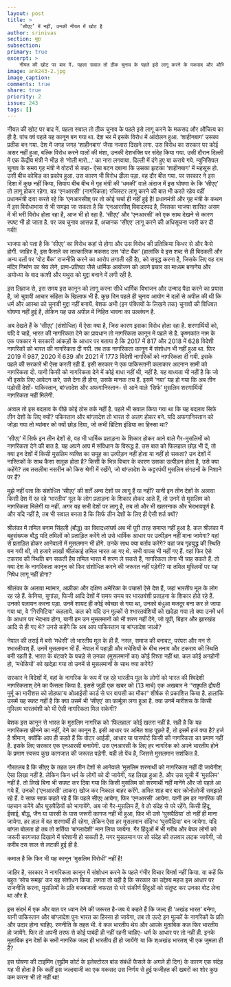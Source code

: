 ```yaml
---
layout: post
title: >
    ’सीएए’ में नहीं, उनकी नीयत में खोट है
author: srinivas
section: मुद्दा
subsection:
primary: true
excerpt: >
    नीयत की खोट पर बाद में. पहला सवाल तो ठीक चुनाव के पहले इसे लागू करने के मकसद और औचित्य का ही है. पांच वर्ष पहले यह कानून बन गया था. देश भर में इसके विरोध में आंदोलन हुआ. ‘शाहीनबाग’ उसका प्रतीक बन गया.
image: ank243-2.jpg
image_caption:
comments: true
share: true
priority: 2
issue: 243
tags: []
---
```


नीयत की खोट पर बाद में. पहला सवाल तो ठीक चुनाव के पहले इसे लागू करने के मकसद और औचित्य का ही है. पांच वर्ष पहले यह कानून बन गया था. देश भर में इसके विरोध में आंदोलन हुआ. ‘शाहीनबाग’ उसका प्रतीक बन गया. देश में जगह जगह ‘शाहीनबाग’ जैसा नजारा दिखने लगा. उस विरोध का सरकार पर कोई असर नहीं हुआ, बल्कि विरोध करने वालों की मंशा, उनकी देशभक्ति पर संदेह किया गया. उसी दौरान दिल्ली में एक केंद्रीय मंत्री ने भीड़ से ‘गोली मारो...’ का नारा लगवाया. दिल्ली में दंगे हुए या कराये गये. म्युनिसिपल चुनाव के समय गृह मंत्री ने वोटरों से कहा- ऐसा बटन दबाना कि उसका झटका ‘शाहीनबाग’ में महसूस हो. उसी बीच कोविड का प्रकोप हुआ. उस कारण भी विरोध ढीला पड़ा. वह दौर बीत गया. पर सरकार ने इस दिशा में कुछ नहीं किया, सिवाय बीच बीच में गृह मंत्री की ‘धमकी’ वाले अंदाज में इस घोषणा के कि ’सीएए’ तो लागू होकर रहेगा. वह ‘एनआरसी’ (नागरिकता) रजिस्टर लागू करने की बात भी करते रहेय वहीं प्रधानमंत्री दावा करते रहे कि ‘एनआरसीश् पर तो कोई चर्चा ही नहीं हुई है! प्रधानमंत्री और गृह मंत्री के कथन में इस विरोधाभास से भी समझा जा सकता है कि ‘एनआरसीश् विवादस्पद है, जिसका भाजपा शासित असम में भी भरी विरोध होता रहा है, आज भी हो रहा है. ‘सीएए’ और  ‘एनआरसी’ को एक साथ देखने से कारण स्पष्ट भी हो जाता है. पर जब चुनाव आसन्न हैं, अचानक ’सीएए’ लागू करने की अधिसूचना जारी कर दी गयी!

भाजपा को पता है कि ’सीएए’ का विरोध कहां से होगा और उस विरोध की प्रतिक्रिया किधर से और कैसे होगी. जाहिर है, इस फैसले का तात्कालिक मकसद उस  ‘वोट बैंक’ (हालांकि वे  इस शब्द से ही बिदकती और अन्य दलों पर ‘वोट बैंक’ राजनीति करने का आरोप लगाती रही है), को समृद्ध करना है, जिसके लिए वह राम मंदिर निर्माण का श्रेय लेने, प्राण-प्रतिष्ठा जैसे धार्मिक आयोजन को अपने प्रचार का माध्यम बनानेय और अयोध्या के वाद काशी और मथुरा को मुद्दा बनाने में लगी रही है.

इस लिहाज से, इस समय इस कानून को लागू करना सीधे धार्मिक विभाजन और उन्माद पैदा करने का प्रयास है, जो चुवावी आचार संहिता के खिलाफ भी है. कुछ दिन पहले ही चुनाव आयोग ने दलों से अपील की थी कि धर्म और आस्था को चुनावी मुद्दा नहीं बनायें. बेशक अभी (इन पंक्तियों के लिखने तक) चुनावों की विधिवत घोषणा नहीं हुई है, लेकिन यह उस अपील में निहित भावना का उल्लंघन है.

अब देखते हैं के ’सीएए’ (संशोधित) में ऐसा क्या  है, जिस कारण इसका विरोध होता रहा है. शरणार्थियों को, यदि वे  चाहें, भारत की नागरिकता देने का प्रावधान तो नागरिकता कानून में पहले से है. कृष्णकांत नाम के एक पत्रकार ने सरकारी आंकड़ों के आधार पर बताया है कि 2017 में 817 और 2018 में 628 विदेशी नागरिकों को भारत की नागरिकता दी गयी. तब तक नागरिकता कानून में संशोधन भी नहीं हुआ था. फिर 2019 में 987, 2020 में 639 और 2021 में 1773 विदेशी नागरिकों को नागरिकता दी गयी. इसके पहले की सरकारें भी ऐसा करती रही हैं. इसी सरकार ने एक पाकिस्तानी कलाकार अदनान सामी को नागरिकता दी. यानी किसी को नागरिकता देने में कोई बाधा नहीं थी, नहीं है. यह बाध्यता भी नहीं है कि जो भी इसके लिए आवेदन करे, उसे देना ही होगा, उसके मानक तय हैं. इसमें ‘नया’ यह हो गया कि अब तीन पड़ोसी देशों- पाकिस्तान, बांग्लादेश और अफगानिस्तान- से आने वाले ‘सिर्फ’ मुसलिम शरणार्थियों नागरिकता नहीं मिलेगी.

अव्वल तो इस बदलाव के पीछे  कोई ठोस  तर्क  नहीं है. पहले भी सवाल किया गया था कि यह बदलाव सिर्फ तीन देशों के लिए क्यों? पकिस्तान और बांग्लादेश तो भारत से अलग होकर बने. यदि अफगानिस्तान को जोड़ा गया तो म्यांमार को क्यों छोड़ दिया, जो कभी ब्रिटिश इंडिया का हिस्सा था?

‘सीएए’ में सिर्फ इन तीन देशों से, वह भी धार्मिक प्रताड़ना के शिकार होकर आने वाले गैर-मुसलिमों को  नागरिकता देने की बात है. यह अपने आप में संविधान के विरूद्ध है. उस बात को फिलहाल छोड़ भी दें, तो क्या इन देशों में किसी मुसलिम व्यक्ति का  समूह का  उत्पीड़न नहीं होता या नहीं हो सकता? उन देशों में नास्तिकों के साथ कैसा सलूक होता है? किसी के भिन्न विचार के कारण उसका उत्पीड़न होता है, उसे क्या कहेंगे? तब तसलीमा नसरीन को किस श्रेणी में रखेंगे, जो बांग्लादेश के कट्टरपंथी मुसलिम संगठनों के निशाने पर हैं?

मुझे नहीं पता कि संशोधित ‘सीएए’ की शर्तें अन्य देशों पर लागू हैं या नहीं? यानी इन तीन देशों के अलावा किसी देश में रह रहे ‘भारतीय’ मूल के लोग प्रताड़ना के शिकार होकर आते हैं, तो उनमें से मुसलिम को नागरिकता मिलेगी या नहीं. अगर यह सभी देशों पर लागू है, तब तो और भी खतरनाक और भेदभावपूर्ण है. और यदि नहीं है, तब भी सवाल बनता है कि सिर्फ तीन देशों के लिए ही ऐसी शर्त क्यों?

श्रीलंका में तमिल बनाम  सिंहली (बौद्ध) का विवादध्संघर्ष अब भी पूरी तरह समाप्त नहीं हुआ है. कल श्रीलंका में बहुसंख्यक बौद्ध  यदि तमिलों को प्रताड़ित करेंगे तो उसे धार्मिक आधार पर उत्पीड़न नहीं माना जायेगा? वहां से प्रताड़ित होकर आनेवालों में मुसलमान भी होंगे. उनके साथ क्या बर्ताव करेंगे? वहां जब गृहयुद्ध की स्थिति बन गयी थी, तो हजारे लाखों श्रीलंकाई तमिल भारत आ गए थे. सभी वापस भी नहीं गए हैं. वहां फिर ऐसे टकराव की स्थिति बन सकती हैय तमिल भारत में शरण ले सकते हैं, नागरिकता लेना भी चाह  सकते हैं. तो क्या देश के नागरिकता कानून को फिर संशोधित करने की जरूरत नहीं पड़ेगी? या तमिल मुस्लिमों पर यह निषेध लागू नहीं होगा?

श्रीलंका के अलावा म्यांमार, अफ्रीका और दक्षिण अमेरिका के पचासों ऐसे देश हैं, जहां भारतीय मूल के लोग रह रहे हैं. केनिया, युगांडा, फिजी आदि देशों में समय समय पर भारतवंशी प्रताड़ना के शिकार होते रहे हैं. उनको पलायन करना पड़ा. उनमें शायद ही कोई स्वेच्छा से गया था, उनको बंधुआ मजदूर बना कर ले जाया गया था, वे ‘गिरमिटिया’ कहलाये. कल को यदि उन मुल्कों से श्भारतवंशियों को खदेड़ा गया तो क्या उनमें धर्म के आधार पर भेदभाव  होगा, यानी हम उन मुसलमानों को भी शरण नहीं देंगे, जो यूपी, बिहार और झारखंड आदि से ही गए थे? उनसे कहेंगे कि अब आप पाकिस्तान या बांग्लादेश जाओ?

नेपाल की तराई में बसे  ‘मधेसी’ तो भारतीय मूल के ही हैं. नस्ल, समाज की बनावट, परंपरा और मन से श्भारतीयश् हैं. उनमें मुसलमान भी हैं. नेपाल में पहाड़ी और मधेसियों के बीच  तनाव और टकराव की स्थिति बनी रहती है. भारत  के बंटवारे के पचड़े से उनका (मुसलमानों का) कोई रिश्ता नहीं था. कल कोई अनहोनी हो, ‘मधेसियों’ को खदेड़ा गया तो उनमें से मुसलमानों के साथ क्या करेंगे?

सरकार ने विदेशों में, वहां के नागरिक के रूप में रह रहे भारतीय मूल के लोगों को भारत की श्विदेशी नागरिकताश् देने का फैसला किया है. इससे जुड़ी एक खबर को (13 मार्च) एक अखबार ने ‘‘राष्ट्रपति द्रौपदी मुर्मू का मारीशस को तोहफा’य ओआईसी कार्ड से घर वापसी का मौका” शीर्षक से प्रकाशित किया है. हालांकि उसमें यह स्पष्ट नहीं है कि क्या उसमें भी ‘सीएए’ का फार्मूला लगा हुआ है. क्या उनमें मारीशस के किसी मुस्लिम भारतवंशी को भी ऐसी नागरिकता मिल सकेगी?

बेशक इस कानून से भारत के मुसलिम नागरिक को ‘फिलहाल’ कोई खतरा नहीं है. सही है कि यह नागरिकता छीनने का नहीं, देने का कानून है. इसी आधार पर अमित शाह पूछते हैं, तो इसमें हर्ज क्या है? हर्ज है श्रीमान, क्योंकि आप ही कहते हैं कि वोटर आईडी, आधार या पासपोर्ट किसी की नागरिकता का प्रमाण नहीं है. इसके लिए सरकार एक एनआरसी बनायेगी.  उस एनआरसी के लिए  हर नागरिक को अपने भारतीय होने के प्रमाण स्वरूप कुछ कागजात की जरूरत पड़ेगी. यही तो पेंच है, जिससे मुसलमान सशंकित है.  

गौरतलब है कि सीएए के तहत उन तीन देशों से आनेवाले ‘मुसलिम शरणार्थी को नागरिकता नहीं दी जायेगीश् ऐसा लिखा नहीं है. लेकिन  किन धर्म के लोगों को दी जायेगी, यह लिखा हुआ है. और उस सूची में ‘मुसलिम’ नहीं है. तो  लिखे बिना भी सपष्ट कर दिया गया कि किसी मुसलिम को शरणार्थी नहीं मानेंगे और  जो पहले आ गये हैं, उनको (‘एनआरसी’ लाकर) खोज कर निकाल बाहर करेंगे. अमित शाह बार बार क्रोनोलोजी समझाते रहे हैं. वे साफ साफ कहते रहे हैं कि पहले सीएए आयेगा, फिर ‘एनआरसी’ आयेगा. यानी हम हर नागरिक की पहचान करेंगे और घुसपैठियों को भागायेंगे. अब जो गैर-मुसलिम हैं, वे तो संदेह से परे रहेंगे. किसी हिंदू, ईसाई, बौद्ध, जैन या पारसी के पास जरूरी कागज नहीं भी हुआ, फिर भी  उसे ‘घुसपैठिया’ तो नहीं ही माना जायेगा. हर हाल में वह शरणार्थी ही रहेगा, लेकिन ऐसा हर मुसलमान संदिग्ध ‘घुसपैठिया’ बन जायेगा. यदि बांग्ला बोलता हो तब तो शर्तिया ‘बांग्लादेशी’ मान लिया जायेगा. गैर हिंदुओं में भी गरीब और बेघर लोगों को जरूरी कागजात दिखाने में  परेशानी हो सकती है. मगर मुसलमान पर तो संदेह की तलवार लटक जायेगी, जो करीब दस साल से  लटकी हुई ही  है.

कमाल है कि फिर भी यह कानून ‘मुसलिम विरोधी’ नहीं है!

जाहिर है, सरकार ने नागरिकता कानून में संशोधन करने के पहले गंभीर विचार विमर्श नहीं किया. या कहें कि बहुत ‘सोच समझ’  कर यह संशोधन किया. लगता तो यही है कि सरकार का उद्देश्य महज इस आधार पर राजनीति करना, मुसलिमों के प्रति बजबजाती नफरत से भरे संकीर्ण हिंदुओं को संतुष्ट कर उनका वोट लेना था और है.

इस संदर्भ में एक और बात पर ध्यान देने की जरूरत है-जब ये कहते हैं कि जल्द ही ‘अखंड भारत’ बनेगा, यानी पाकिस्तान और बांग्लादेश पुनः भारत का हिस्सा हो जायेगा, तब तो उल्टे इन मुल्कों के नागरिकों के प्रति और उदार होना चाहिए. रणनीति के तहत भी. वे कल भारतीय थेय और आपके मुताबिक कल फिर भारतीय हो जायेंगे. फिर तो अपनी तरफ से कोई पाबंदी ही नहीं रहनी चाहिए- धर्म के आधार पर तो नहीं ही. इनके मुताबिक  इन देशों के सभी नागरिक जल्द ही भारतीय ही हो जायेंगे! या कि श्अखंड भारतश् भी एक जुमला ही है?

इस घोषणा की टाइमिंग (सुप्रीम कोर्ट के इलेक्टोरल बांड संबंधी फैसले के अगले ही दिन) के कारण एक संदेह यह भी होता है कि कहीं इस जल्दबाजी का एक  मकसद उस निर्णय से हुई फजीहत की खबरों का शोर कुछ कम करना भी तो नहीं था!